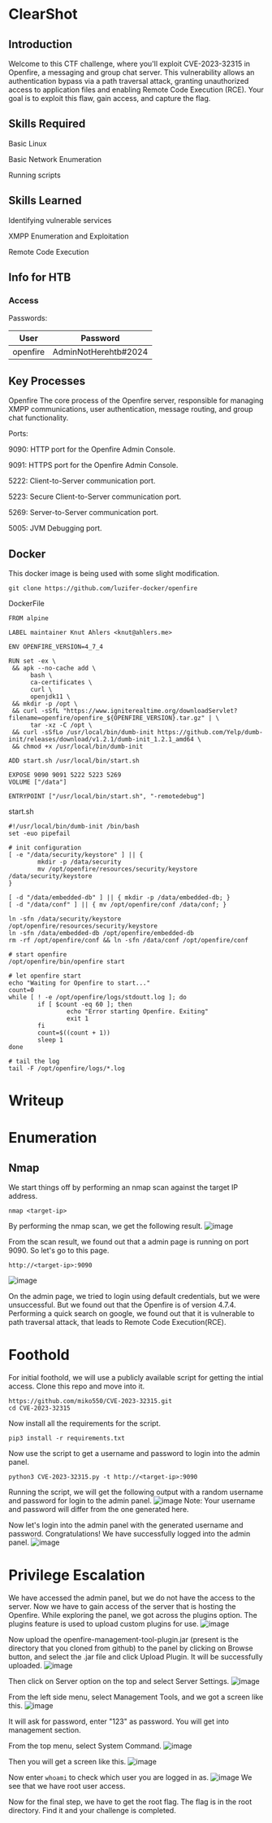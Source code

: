 # ClearShot

## Introduction

Welcome to this CTF challenge, where you'll exploit CVE-2023-32315 in Openfire, a messaging and group chat server. This vulnerability allows an authentication bypass via a path traversal attack, granting unauthorized access to application files and enabling Remote Code Execution (RCE). Your goal is to exploit this flaw, gain access, and capture the flag.

## Skills Required
Basic Linux

Basic Network Enumeration

Running scripts

## Skills Learned
Identifying vulnerable services

XMPP Enumeration and Exploitation 

Remote Code Execution

## Info for HTB

### Access

Passwords:

| User  | Password                            |
| ----- | ----------------------------------- |
|openfire| AdminNotHerehtb#2024 |



## Key Processes

Openfire
The core process of the Openfire server, responsible for managing XMPP communications, user authentication, message routing, and group chat functionality.

Ports:

9090: HTTP port for the Openfire Admin Console.

9091: HTTPS port for the Openfire Admin Console.

5222: Client-to-Server communication port.

5223: Secure Client-to-Server communication port.

5269: Server-to-Server communication port.

5005: JVM Debugging port.




## Docker

This docker image is being used with some slight modification.
```
git clone https://github.com/luzifer-docker/openfire
```

DockerFile
```
FROM alpine

LABEL maintainer Knut Ahlers <knut@ahlers.me>

ENV OPENFIRE_VERSION=4_7_4

RUN set -ex \
 && apk --no-cache add \
      bash \
      ca-certificates \
      curl \
      openjdk11 \
 && mkdir -p /opt \
 && curl -sSfL "https://www.igniterealtime.org/downloadServlet?filename=openfire/openfire_${OPENFIRE_VERSION}.tar.gz" | \
      tar -xz -C /opt \
 && curl -sSfLo /usr/local/bin/dumb-init https://github.com/Yelp/dumb-init/releases/download/v1.2.1/dumb-init_1.2.1_amd64 \
 && chmod +x /usr/local/bin/dumb-init

ADD start.sh /usr/local/bin/start.sh

EXPOSE 9090 9091 5222 5223 5269
VOLUME ["/data"]

ENTRYPOINT ["/usr/local/bin/start.sh", "-remotedebug"]

```

start.sh 
```
#!/usr/local/bin/dumb-init /bin/bash
set -euo pipefail

# init configuration
[ -e "/data/security/keystore" ] || {
        mkdir -p /data/security
        mv /opt/openfire/resources/security/keystore /data/security/keystore
}

[ -d "/data/embedded-db" ] || { mkdir -p /data/embedded-db; }
[ -d "/data/conf" ] || { mv /opt/openfire/conf /data/conf; }

ln -sfn /data/security/keystore /opt/openfire/resources/security/keystore
ln -sfn /data/embedded-db /opt/openfire/embedded-db
rm -rf /opt/openfire/conf && ln -sfn /data/conf /opt/openfire/conf

# start openfire
/opt/openfire/bin/openfire start

# let openfire start
echo "Waiting for Openfire to start..."
count=0
while [ ! -e /opt/openfire/logs/stdoutt.log ]; do
        if [ $count -eq 60 ]; then
                echo "Error starting Openfire. Exiting"
                exit 1
        fi
        count=$((count + 1))
        sleep 1
done

# tail the log
tail -F /opt/openfire/logs/*.log
```


# Writeup

# Enumeration
## Nmap
We start things off by performing an nmap scan against the target IP address.
```
nmap <target-ip>
```
By performing the nmap scan, we get the following result.
![image](https://github.com/WhitewolfX01/Test/assets/126961828/2ec2a322-7757-4af0-9c62-5ca6316a4ed4)

From the scan result, we found out that a admin page is running on port 9090. So let's go to this page.
```
http://<target-ip>:9090
```
![image](https://github.com/WhitewolfX01/Test/assets/126961828/68970234-171d-4b4f-b2f6-6ebf32fba545)

On the admin page, we tried to login using default credentials, but we were unsuccessful. But we found out that the Openfire is of version 4.7.4.
Performing a quick search on google, we found out that it is vulnerable to path traversal attack, that leads to Remote Code Execution(RCE).



# Foothold

For initial foothold, we will use a publicly available script for getting the intial access. Clone this repo and move into it.
```
https://github.com/miko550/CVE-2023-32315.git
cd CVE-2023-32315
```

Now install all the requirements for the script.
```
pip3 install -r requirements.txt
```

Now use the script to get a username and password to login into the admin panel.
```
python3 CVE-2023-32315.py -t http://<target-ip>:9090
```
Running the script, we will get the following output with a random username and password for login to the admin panel.
![image](https://github.com/WhitewolfX01/Test/assets/126961828/4de5e1a5-52c8-4cb6-b271-65784556735c)
Note: Your username and password will differ from the one generated here.

Now let's login into the admin panel with the generated username and password.
Congratulations! We have successfully logged into the admin panel.
![image](https://github.com/WhitewolfX01/Test/assets/126961828/64e9bf38-acb5-44e0-a6e5-7061aa959a69)


# Privilege Escalation
We have accessed the admin panel, but we do not have the access to the server. Now we have to gain access of the server that is hosting the Openfire.
While exploring the panel, we got across the plugins option.
The plugins feature is used to upload custom plugins for use. 
![image](https://github.com/WhitewolfX01/Test/assets/126961828/4c42219f-6e50-420e-82d3-d3ef8c91e524)

Now upload the openfire-management-tool-plugin.jar (present is the directory that you cloned from github) to the panel by clicking on Browse button, and select the .jar file and click Upload Plugin.
It will be successfully uploaded.
![image](https://github.com/WhitewolfX01/Test/assets/126961828/75fcc54e-f8d0-46a1-af91-c087c01939f5)

Then click on Server option on the top and select Server Settings.
![image](https://github.com/WhitewolfX01/Test/assets/126961828/e14a6781-cbe7-4f54-bc16-aa748759a6d4)

From the left side menu, select Management Tools, and we got a screen like this.
![image](https://github.com/WhitewolfX01/Test/assets/126961828/e42b8b4f-4a68-471b-b668-03c02b3a8c61)

It will ask for password, enter "123" as password. You will get into management section.

From the top menu, select System Command.
![image](https://github.com/WhitewolfX01/Test/assets/126961828/fac40486-a665-4b99-9da7-75a20881647b)

Then you will get a screen like this.
![image](https://github.com/WhitewolfX01/Test/assets/126961828/3f4015b3-42a6-494d-bf66-58d37840fa57)

Now enter ```whoami``` to check which user you are logged in as.
![image](https://github.com/WhitewolfX01/Test/assets/126961828/b63d9303-b6ae-466c-9372-0e21a76ea357)
We see that we have root user access.

Now for the final step, we have to get the root flag.
The flag is in the root directory. Find it and your challenge is completed.

